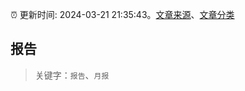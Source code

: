 :alarm_clock: 更新时间: 2024-03-21 21:35:43。[文章来源](/README.md)、[文章分类](/TAGS.md)

## 报告


> 关键字：`报告`、`月报`



